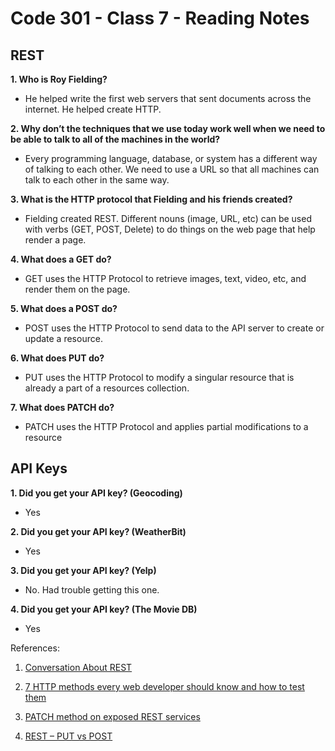 # Code 301 - Class 7 - Reading Notes

## REST

**1. Who is Roy Fielding?**

- He helped write the first web servers that sent documents across the internet. He helped create HTTP.

**2. Why don’t the techniques that we use today work well when we need to be able to talk to all of the machines in the world?**

- Every programming language, database, or system has a different way of talking to each other. We need to use a URL so that all machines can talk to each other in the same way.

**3. What is the HTTP protocol that Fielding and his friends created?**

- Fielding created REST. Different nouns (image, URL, etc) can be used with verbs (GET, POST, Delete) to do things on the web page that help render a page.

**4. What does a GET do?**

- GET uses the HTTP Protocol to retrieve images, text, video, etc, and render them on the page.

**5. What does a POST do?**

- POST uses the HTTP Protocol to send data to the API server to create or update a resource.

**6. What does PUT do?**

- PUT uses the HTTP Protocol to modify a singular resource that is already a part of a resources collection.

**7. What does PATCH do?**

- PATCH uses the HTTP Protocol and applies partial modifications to a resource

## API Keys

**1. Did you get your API key? (Geocoding)**

- Yes

**2. Did you get your API key? (WeatherBit)**

- Yes

**3. Did you get your API key? (Yelp)**

- No. Had trouble getting this one.

**4. Did you get your API key? (The Movie DB)** 

- Yes

References:

1. [Conversation About REST](https://gist.github.com/brookr/5977550)

2. [7 HTTP methods every web developer should know and how to test them](https://assertible.com/blog/7-http-methods-every-web-developer-should-know-and-how-to-test-them)

3. [PATCH method on exposed REST services](https://success.outsystems.com/Documentation/11/Extensibility_and_Integration/REST/Expose_REST_APIs/PATCH_method_on_exposed_REST_services)

4. [REST – PUT vs POST](https://restfulapi.net/rest-put-vs-post/#:~:text=Use%20PUT%20when%20we%20want,child%20resource%20under%20resources%20collection.)
